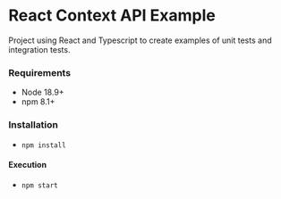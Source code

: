 # React Context API Example

Project using React and Typescript to create examples of unit tests and integration tests.

### Requirements
- Node 18.9+
- npm 8.1+

### Installation
- `npm install`

#### Execution
- `npm start`